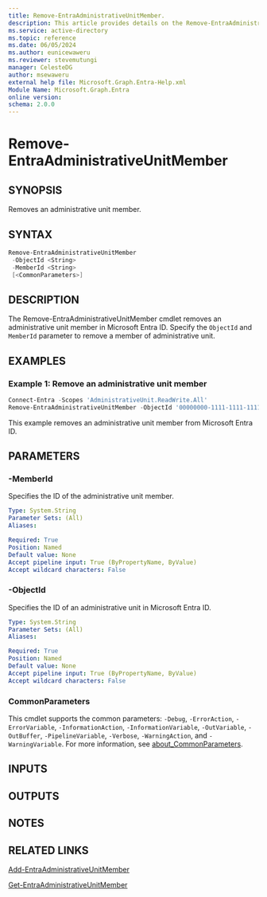 ```yaml
---
title: Remove-EntraAdministrativeUnitMember.
description: This article provides details on the Remove-EntraAdministrativeUnitMember command.
ms.service: active-directory
ms.topic: reference
ms.date: 06/05/2024
ms.author: eunicewaweru
ms.reviewer: stevemutungi
manager: CelesteDG
author: msewaweru
external help file: Microsoft.Graph.Entra-Help.xml
Module Name: Microsoft.Graph.Entra
online version:
schema: 2.0.0
---
```


# Remove-EntraAdministrativeUnitMember

## SYNOPSIS

Removes an administrative unit member.

## SYNTAX

```powershell
Remove-EntraAdministrativeUnitMember 
 -ObjectId <String> 
 -MemberId <String>
 [<CommonParameters>]
```

## DESCRIPTION

The Remove-EntraAdministrativeUnitMember cmdlet removes an administrative unit member in Microsoft Entra ID. Specify the `ObjectId` and `MemberId` parameter to remove a member of administrative unit.

## EXAMPLES

### Example 1: Remove an  administrative unit member

```powershell
Connect-Entra -Scopes 'AdministrativeUnit.ReadWrite.All'
Remove-EntraAdministrativeUnitMember -ObjectId '00000000-1111-1111-1111-000000000000' -MemberId 'aaaaaaaa-bbbb-aaaa-aaaa-000000000000'
```

This example removes an administrative unit member from Microsoft Entra ID.

## PARAMETERS

### -MemberId

Specifies the ID of the administrative unit member.

```yaml
Type: System.String
Parameter Sets: (All)
Aliases:

Required: True
Position: Named
Default value: None
Accept pipeline input: True (ByPropertyName, ByValue)
Accept wildcard characters: False
```

### -ObjectId

Specifies the ID of an administrative unit in Microsoft Entra ID.

```yaml
Type: System.String
Parameter Sets: (All)
Aliases:

Required: True
Position: Named
Default value: None
Accept pipeline input: True (ByPropertyName, ByValue)
Accept wildcard characters: False
```

### CommonParameters

This cmdlet supports the common parameters: `-Debug`, `-ErrorAction`, `-ErrorVariable`, `-InformationAction`, `-InformationVariable`, `-OutVariable`, `-OutBuffer`, `-PipelineVariable`, `-Verbose`, `-WarningAction`, and `-WarningVariable`. For more information, see [about_CommonParameters](https://go.microsoft.com/fwlink/?LinkID=113216).

## INPUTS

## OUTPUTS

## NOTES

## RELATED LINKS

[Add-EntraAdministrativeUnitMember](Add-EntraAdministrativeUnitMember.md)

[Get-EntraAdministrativeUnitMember](Get-EntraAdministrativeUnitMember.md)
